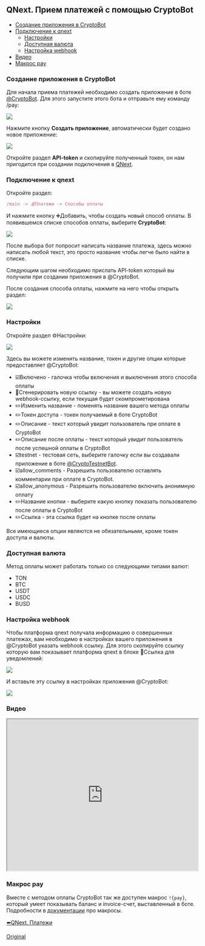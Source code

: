 ## QNext. Прием платежей с помощью CryptoBot
* [Создание приложения в CryptoBot](#создание-приложения-в-cryptobot)
* [Подключение к qnext](#подключение-к-qnext)
    * [Настройки](#настроики)
    * [Доступная валюта](#доступная-валюта)
    * [Настройка webhook](#настроика-webhook)
* [Видео](#видео)
* [Макрос pay](#макрос-pay)


### Создание приложения в CryptoBot

Для начала приема платежей необходимо создать приложение в боте [@CryptoBot](https://t.me/CryptoBot). Для этого запустите этого бота и отправьте ему команду /pay:

![](./1.png)

Нажмите кнопку **Создать приложение**, автоматически будет создано новое приложение:

![](./2.png)

Откройте раздел **API-token** и скопируйте полученный токен, он нам пригодится при создании подключения в [QNext](https://t.me/qnextbot).


### Подключение к qnext

Откройте раздел:
```js 
/main -> 💰Платежи -> Способы оплаты

```

И нажмите кнопку ➕Добавить, чтобы создать новый способ оплаты. В появившемся списке способов оплаты, выберите **CryptoBot**:

![](./3.png)

После выбора бот попросит написать название платежа, здесь можно написать любой текст, это просто название чтобы легче было найти в списке.

Следующим шагом необходимо прислать API-token который вы получили при создании приложения в @CryptoBot.

После создания способа оплаты, нажмите на него чтобы открыть раздел:

![](./4.png)
### Настройки

Откройте раздел ⚙️Настройки:

![](./5.png)

Здесь вы можете изменить название, токен и другие опции которые предоставляет @CryptoBot:
* ☑️Включено - галочка чтобы включения и выключения этого способа оплаты
* 🔔Сгенерировать новую ссылку - вы можете создать новую webhook-ссылку, если текущая будет скомпрометирована
* ✏️Изменить название - поменять название вашего метода оплаты
* ✏️Токен доступа - токен получаемый в боте CryptoBot
* ✏️Описание - текст который увидит пользователь при оплате в CryptoBot
* ✏️Описание после оплаты - текст который увидит пользователь после успешной оплаты в CryptoBot
* ☑️testnet - тестовая сеть, выберите галочку если вы создавали приложение в боте [@CryptoTestnetBot](http://t.me/CryptoTestnetBot).
* ☑️allow_comments - Разрешить пользователю оставлять комментарии при оплате в CryptoBot.
* ☑️allow_anonymous - Разрешить пользователю включить анонимную оплату
* ✏️Название кнопки - выберите какую кнопку показать пользователю после оплаты в CryptoBot
* ✏️Ссылка - эта ссылка будет на кнопке после оплаты

Все имеющиеся опции являются не обязательными, кроме токен доступа и валюты.
### Доступная валюта

Метод оплаты может работать только со следующими типами валют:
* TON
* BTC
* USDT
* USDC
* BUSD


### Настройка webhook

Чтобы платформа qnext получала информацию о совершенных платежах, вам необходимо в настройках вашего приложения в @CryptoBot указать webhook ссылку. Для этого скопируйте ссылку которую вам показывает платформа qnext в блоке 🔔Ссылка для уведомлений:

![](./6.png)

И вставьте эту ссылку в настройках приложения @CryptoBot:

![](./7.png)
### Видео
<iframe width="100%" height="400" allowfullscreen="true" src="http://www.youtube.com/embed/IR7agJgoVKU"></iframe>


### Макрос pay

Вместе с методом оплаты CryptoBot так же доступен макрос `!{pay}`, который умеет показывать баланс и invoice-счет, выставленный в боте. Подробности в [документации](/docs-test/macros/pay) про макросы. 



[⬅️QNext. Платежи](/docs-test/pay)


  
[Original](https://telegra.ph/QNext-Payments-CryptoBot-02-07)